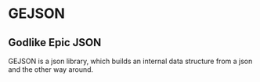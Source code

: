 # GEJSON
## Godlike Epic JSON
GEJSON is a json library, which builds an internal data structure from a json and the other way around.
